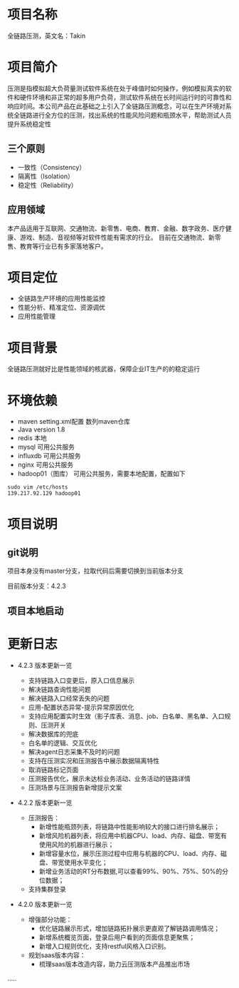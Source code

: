 # 项目名称
全链路压测，英文名：Takin
# 项目简介
压测是指模拟超大负荷量测试软件系统在处于峰值时如何操作，例如模拟真实的软件和硬件环境和非正常的超多用户负荷，测试软件系统在长时间运行时的可靠性和响应时间。本公司产品在此基础之上引入了全链路压测概念，可以在生产环境对系统全链路进行全方位的压测，找出系统的性能风险问题和瓶颈水平，帮助测试人员提升系统稳定性
## 三个原则
- 一致性（Consistency）
- 隔离性（Isolation）
- 稳定性（Reliability）

## 应用领域
本产品适用于互联网、交通物流、新零售、电商、教育、金融、数字政务、医疗健康、游戏、制造、音视频等对软件性能有需求的行业。
目前在交通物流、新零售、教育等行业已有多家落地客户。

# 项目定位
-  全链路生产环境的应用性能监控
-  性能分析、精准定位、资源调优
-  应用性能管理
# 项目背景
全链路压测就好比是性能领域的核武器，保障企业IT生产的的稳定运行

# 环境依赖
- maven setting.xml配置 数列maven仓库
- Java version 1.8
- redis 本地
- mysql 可用公共服务
- influxdb 可用公共服务
- nginx 可用公共服务
- hadoop01（图库） 可用公共服务，需要本地配置，配置如下
```
sudo vim /etc/hosts
139.217.92.129 hadoop01
```

 
# 项目说明

## git说明
项目本身没有master分支，拉取代码后需要切换到当前版本分支

目前版本分支：4.2.3

## 项目本地启动

# 更新日志

- 4.2.3 版本更新一览

    - 支持链路入口变更后，原入口信息展示
    - 解决链路查询性能问题
    - 解决链路入口经常丢失的问题
    - 应用-配置状态异常-提示异常原因优化	
    - 支持应用配置实时生效（影子库表、消息、job、白名单、黑名单、入口规则、压测开关
    - 解决数据库的兜底	
    - 白名单的逻辑、交互优化	
    - 解决agent日志采集不及时的问题	
    - 支持在压测实况和压测报告中展示数据隔离特性	
    - 取消链路标记页面
    - 压测报告优化，展示未达标业务活动、业务活动的链路详情
    - 压测场景与压测报告新增提示文案
     
- 4.2.2 版本更新一览
    - 压测报告：
        - 新增性能瓶颈列表，将链路中性能影响较大的接口进行排名展示；
        - 新增风险机器列表，将应用中机器CPU、load、内存、磁盘、带宽有使用风险的机器进行展示；
        - 新增容量水位，展示压测过程中应用与机器的CPU、load、内存、磁盘、带宽使用水平变化；
        - 新增业务活动的RT分布数据,可以查看99%、90%、75%、50%的分位数据；
    - 支持集群登录
- 4.2.0 版本更新一览
    - 增强部分功能：
        - 优化链路展示形式，增加链路拓扑展示更直观了解链路调用情况；
        - 新增系统概览页面，登录后用户看到的页面信息更聚焦；
        - 新增入口规则优化，支持restful风格入口识别。
    - 规划saas版本内容：
        - 梳理saas版本改造内容，助力云压测版本产品推出市场

.....


